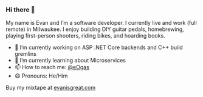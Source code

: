### Hi there 👋

My name is Evan and I’m a software developer. I currently live and work (full remote) in Milwaukee. I enjoy building DIY guitar pedals, homebrewing, playing first-person shooters, riding bikes, and hoarding books.

- 🔭 I’m currently working on ASP .NET Core backends and C++ build gremlins
- 🌱 I’m currently learning about Microservices
- 📫 How to reach me: [@eOgas](https://twitter.com/eOgas)
- 😄 Pronouns: He/Him

Buy my mixtape at [evanisgreat.com](http://www.evanisgreat.com/)

<!--
**eogas/eogas** is a ✨ _special_ ✨ repository because its `README.md` (this file) appears on your GitHub profile.

Here are some ideas to get you started:

- 🔭 I’m currently working on ...
- 🌱 I’m currently learning ...
- 👯 I’m looking to collaborate on ...
- 🤔 I’m looking for help with ...
- 💬 Ask me about ...
- 📫 How to reach me: ...
- 😄 Pronouns: ...
- ⚡ Fun fact: ...
-->
